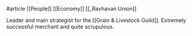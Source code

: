 #article 
[[People]]
[[Economy]]
[[_Ravhavan Union]]

Leader and main strategist for the [[Grain & Livestock Guild]]. Extremely successful merchant and quite scrupulous.
